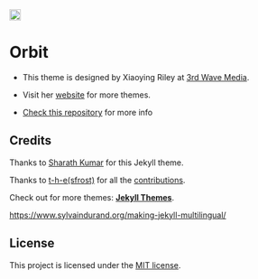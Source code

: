 <a href="https://jekyll-themes.com">
<img src="https://img.shields.io/badge/featured%20on-JT-red.svg" height="20" alt="Jekyll Themes Shield" >
</a>

# Orbit
* This theme is designed by Xiaoying Riley at [3rd Wave Media](http://themes.3rdwavemedia.com/). 
* Visit her [website](http://themes.3rdwavemedia.com/) for more themes.

* [Check this repository](https://github.com/sharu725/online-cv/fork) for more info


## Credits

Thanks to [Sharath Kumar](https://github.com/sharu725/online-cv/) for this Jekyll theme.

Thanks to [t-h-e(sfrost)](https://github.com/t-h-e) for all the [contributions](https://github.com/sharu725/online-cv/commits?author=t-h-e).

Check out for more themes: [**Jekyll Themes**](http://jekyll-themes.com).


https://www.sylvaindurand.org/making-jekyll-multilingual/


## License

This project is licensed under the [MIT license](LICENSE.txt).
